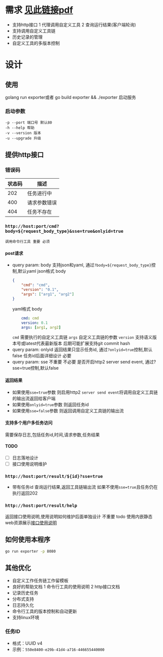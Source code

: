 # 需求 [见此链接pdf](./客户端转表服务.pdf)
- 支持http接口
    1 代理调用自定义工具
    2 查询运行结果(客户端轮询)
- 支持调用自定义工具链
- 历史记录的管理
- 自定义工具的多版本控制

# 设计
## 使用
  golang run exporter或者
  go build exporter && ./exporter
  启动服务
### 启动参数
    -p --port 端口号 默认80
    -h --help 帮助
    -v --version 版本
    -u --upgrade 升级
## 提供http接口
### 错误码
| 状态码 | 描述 |
|--------|------|
| 202    | 任务进行中 |
| 400    | 请求参数错误 |
| 404    | 任务不存在 |

### `http://host:port/cmd?body=${request_body_type}&sse=true&onlyid=true`
    调用命令行工具 重要 必须
#### post请求
- query param: body
支持json和yaml, 通过`?body=${request_body_type}`控制,默认yaml
    json格式 body
    ```json
    {
        "cmd": "cmd",
        "version": "0.1",
        "args": ["arg1", "arg2"]
    }
    ```
    yaml格式 body
    ```yaml
        cmd: cmd
        version: 0.1
        args: [arg1, arg2]
    ```
    `cmd`
    需要执行的自定义工具链
    `args`
    自定义工具链的参数
    `version`
    支持语义版本号或latest代表最新版本
    后期可能扩展支持git commit hash
- query param: onlyid
返回结果只显示任务id, 通过`?onlyid=true`控制,默认false
任务id后面详细设计 必要
- query param: sse 不重要 不必要
是否开启http2 server send event, 通过?sse=true控制,默认false
#### 返回结果
- 如果使用`sse=true`参数 则启用http2 `server send event`将调用自定义工具链的输出流返回给客户端
- 如果使用`onlyid=true`参数 则返回任务id
- 如果使用`sse=false`参数 则返回调用自定义工具链的输出流
#### 支持多个用户多任务访问
需要保存日志,包括任务id,时间,请求参数,任务结果
#### TODO
- [ ] 日志落地设计
- [ ] 接口使用说明维护

### `http://host:port/result/${id}?sse=true`
- 带有任务id
查询运行结果,返回工具链输出流
如果不使用`sse=true`且任务仍在执行返回202
### `http://host:port/result/help`
返回接口使用说明,使用说明如何维护后面单独设计 不重要 todo
使用内嵌静态web资源展示[接口使用说明](http-doc.txt)

## 如何使用本程序
```bash
go run exporter -p 8080
```

## 其他优化
- 自定义工作任务链工作留模板
- 良好的帮助文档
1 命令行工具的使用说明
2 http接口文档
- 记录历史任务
- 分布式支持
- 日志持久化
- 命令行工具的版本控制和自动更新
- 支持linux环境
### 任务ID
- 格式：UUID v4
- 示例：`550e8400-e29b-41d4-a716-446655440000`